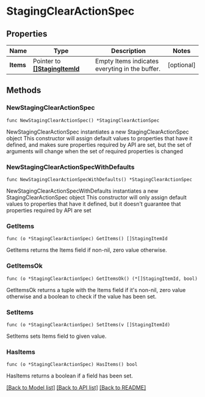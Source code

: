# StagingClearActionSpec

## Properties

Name | Type | Description | Notes
------------ | ------------- | ------------- | -------------
**Items** | Pointer to [**[]StagingItemId**](StagingItemId.md) | Empty Items indicates everyting in the buffer. | [optional] 

## Methods

### NewStagingClearActionSpec

`func NewStagingClearActionSpec() *StagingClearActionSpec`

NewStagingClearActionSpec instantiates a new StagingClearActionSpec object
This constructor will assign default values to properties that have it defined,
and makes sure properties required by API are set, but the set of arguments
will change when the set of required properties is changed

### NewStagingClearActionSpecWithDefaults

`func NewStagingClearActionSpecWithDefaults() *StagingClearActionSpec`

NewStagingClearActionSpecWithDefaults instantiates a new StagingClearActionSpec object
This constructor will only assign default values to properties that have it defined,
but it doesn't guarantee that properties required by API are set

### GetItems

`func (o *StagingClearActionSpec) GetItems() []StagingItemId`

GetItems returns the Items field if non-nil, zero value otherwise.

### GetItemsOk

`func (o *StagingClearActionSpec) GetItemsOk() (*[]StagingItemId, bool)`

GetItemsOk returns a tuple with the Items field if it's non-nil, zero value otherwise
and a boolean to check if the value has been set.

### SetItems

`func (o *StagingClearActionSpec) SetItems(v []StagingItemId)`

SetItems sets Items field to given value.

### HasItems

`func (o *StagingClearActionSpec) HasItems() bool`

HasItems returns a boolean if a field has been set.


[[Back to Model list]](../README.md#documentation-for-models) [[Back to API list]](../README.md#documentation-for-api-endpoints) [[Back to README]](../README.md)


